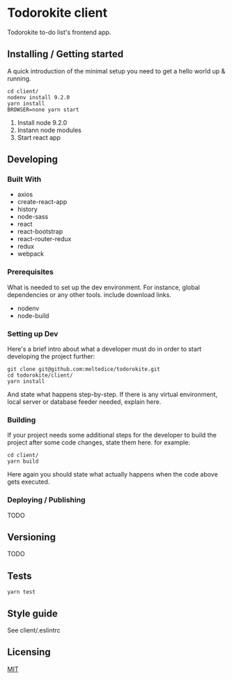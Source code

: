 # Todorokite client

Todorokite to-do list's frontend app.

## Installing / Getting started

A quick introduction of the minimal setup you need to get a hello world up & running.

```shell
cd client/
nodenv install 9.2.0
yarn install
BROWSER=none yarn start
```

1. Install node 9.2.0
2. Instann node modules
3. Start react app

## Developing

### Built With

- axios
- create-react-app
- history
- node-sass
- react
- react-bootstrap
- react-router-redux
- redux
- webpack

### Prerequisites
What is needed to set up the dev environment. For instance, global dependencies or any other tools. include download links.

- nodenv
- node-build

### Setting up Dev

Here's a brief intro about what a developer must do in order to start developing
the project further:

```shell
git clone git@github.com:meltedice/todorokite.git
cd todorokite/client/
yarn install
```

And state what happens step-by-step. If there is any virtual environment, local server or database feeder needed, explain here.

### Building

If your project needs some additional steps for the developer to build the
project after some code changes, state them here. for example:

```shell
cd client/
yarn build
```

Here again you should state what actually happens when the code above gets
executed.

### Deploying / Publishing

TODO

## Versioning

TODO

## Tests

```shell
yarn test
```

## Style guide

See client/.eslintrc

## Licensing

[MIT](https://github.com/meltedice/todorokite/blob/master/LICENSE)
